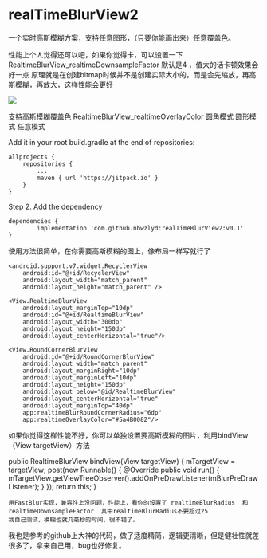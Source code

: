 # realTimeBlurView2
一个实时高斯模糊方案，支持任意图形，（只要你能画出来）任意覆盖色。

性能上个人觉得还可以吧，如果你觉得卡，可以设置一下RealtimeBlurView_realtimeDownsampleFactor 默认是4 ，值大的话卡顿效果会好一点
原理就是在创建bitmap时候并不是创建实际大小的，而是会先缩放，再高斯模糊，再放大，这样性能会更好


![](https://github.com/nbwzlyd/realTimeBlurView2/blob/master/app/gifs/touch.gif)

支持高斯模糊覆盖色 RealtimeBlurView_realtimeOverlayColor
圆角模式
圆形模式 任意模式

Add it in your root build.gradle at the end of repositories:

	allprojects {
		repositories {
			...
			maven { url 'https://jitpack.io' }
		}
	}
Step 2. Add the dependency

	dependencies {
	        implementation 'com.github.nbwzlyd:realTimeBlurView2:v0.1'
	}

使用方法很简单，在你需要高斯模糊的图上，像布局一样写就行了

<?xml version="1.0" encoding="utf-8"?>
<RelativeLayout xmlns:android="http://schemas.android.com/apk/res/android"
    xmlns:app="http://schemas.android.com/apk/res-auto"
    xmlns:tools="http://schemas.android.com/tools"
    android:layout_width="match_parent"
    android:layout_height="match_parent"
    android:orientation="vertical"
    tools:context=".MainActivity">

    <android.support.v7.widget.RecyclerView
        android:id="@+id/RecyclerView"
        android:layout_width="match_parent"
        android:layout_height="match_parent" />

    <View.RealtimeBlurView
        android:layout_marginTop="10dp"
        android:id="@+id/RealtimeBlurView"
        android:layout_width="300dp"
        android:layout_height="150dp"
        android:layout_centerHorizontal="true"/>

    <View.RoundCornerBlurView
        android:id="@+id/RoundCornerBlurView"
        android:layout_width="match_parent"
        android:layout_marginRight="10dp"
        android:layout_marginLeft="10dp"
        android:layout_height="150dp"
        android:layout_below="@id/RealtimeBlurView"
        android:layout_centerHorizontal="true"
        android:layout_marginTop="40dp"
        app:realtimeBlurRoundCornerRadius="6dp"
        app:realtimeOverlayColor="#5a4B0082"/>
</RelativeLayout>


如果你觉得这样性能不好，你可以单独设置要高斯模糊的图片，利用bindView（View targetView）方法

public RealtimeBlurView bindView(View targetView) {
        mTargetView = targetView;
        post(new Runnable() {
            @Override
            public void run() {
                mTargetView.getViewTreeObserver().addOnPreDrawListener(mBlurPreDrawListener);
            }
        });
        return this;
    }
    
    用FastBlur实现，兼容性上没问题，性能上，看你的设置了 realtimeBlurRadius  和realtimeDownsampleFactor  其中realtimeBlurRadius不要超过25
    我自己测试，模糊也就几毫秒的时间，很不错了。
    
   我也是参考的github上大神的代码，做了适度精简，逻辑更清晰，但是健壮性就差很多了，拿来自己用，bug也好修复。

